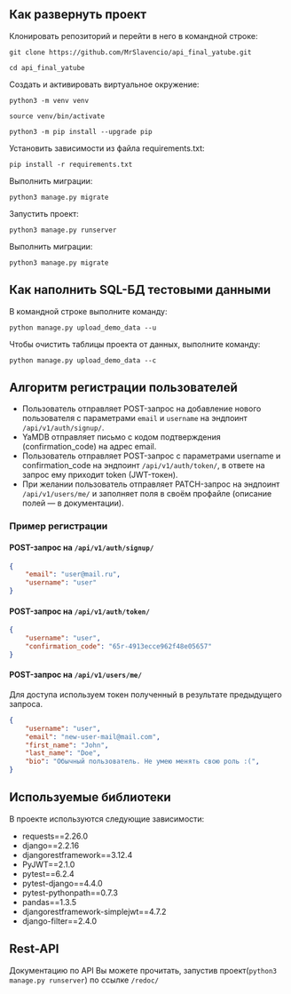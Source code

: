 ## Как развернуть проект

Клонировать репозиторий и перейти в него в командной строке:

```
git clone https://github.com/MrSlavencio/api_final_yatube.git
```

```
cd api_final_yatube
```

Cоздать и активировать виртуальное окружение:

```
python3 -m venv venv
```

```
source venv/bin/activate
```

```
python3 -m pip install --upgrade pip
```

Установить зависимости из файла requirements.txt:

```
pip install -r requirements.txt
```

Выполнить миграции:

```
python3 manage.py migrate
```

Запустить проект:

```
python3 manage.py runserver
```

Выполнить миграции:

```
python3 manage.py migrate
```

## Как наполнить SQL-БД тестовыми данными
В командной строке выполните команду:

```
python manage.py upload_demo_data --u
```

Чтобы очистить таблицы проекта от данных, выполните команду:

```
python manage.py upload_demo_data --c
```

## Алгоритм регистрации пользователей

- Пользователь отправляет POST-запрос на добавление нового пользователя с параметрами `email` и `username` на эндпоинт `/api/v1/auth/signup/`.
- YaMDB отправляет письмо с кодом подтверждения (confirmation_code) на адрес email.
- Пользователь отправляет POST-запрос с параметрами username и confirmation_code на эндпоинт `/api/v1/auth/token/`, в ответе на запрос ему приходит token (JWT-токен).
- При желании пользователь отправляет PATCH-запрос на эндпоинт `/api/v1/users/me/` и заполняет поля в своём профайле (описание полей — в документации).

### Пример регистрации
#### POST-запрос на `/api/v1/auth/signup/`
```json
{
    "email": "user@mail.ru",
    "username": "user"
}
```
#### POST-запрос на `/api/v1/auth/token/`
```json
{
    "username": "user",
    "confirmation_code": "65r-4913ecce962f48e05657"
}
```
#### POST-запрос на `/api/v1/users/me/`
Для доступа используем токен полученный в результате предыдущего запроса.
```json
{
    "username": "user",
    "email": "new-user-mail@mail.com",
    "first_name": "John",
    "last_name": "Doe",
    "bio": "Обычный пользователь. Не умею менять свою роль :(",
}
```

## Используемые библиотеки

В проекте используются следующие зависимости:
* requests==2.26.0
* django==2.2.16
* djangorestframework==3.12.4
* PyJWT==2.1.0
* pytest==6.2.4
* pytest-django==4.4.0
* pytest-pythonpath==0.7.3
* pandas==1.3.5
* djangorestframework-simplejwt==4.7.2
* django-filter==2.4.0

## Rest-API

Документацию по API Вы можете прочитать, запустив проект(```
python3 manage.py runserver
```) по ссылке ```/redoc/```
